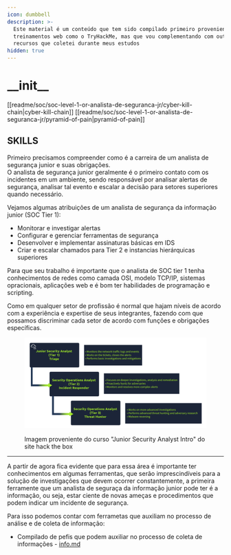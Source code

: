 ```yaml
---
icon: dumbbell
description: >-
  Este material é um conteúdo que tem sido compilado primeiro proveniente de
  treinamentos web como o TryHackMe, mas que vou complementando com outros
  recursos que coletei durante meus estudos
hidden: true
---
```


# \_\_init\_\_

\[\[readme/soc/soc-level-1-or-analista-de-seguranca-jr/cyber-kill-chain|cyber-kill-chain]] \[\[readme/soc/soc-level-1-or-analista-de-seguranca-jr/pyramid-of-pain|pyramid-of-pain]]

## SKILLS

Primeiro precisamos compreender como é a carreira de um analista de segurança junior e suas obrigações.\
O analista de segurança junior geralmente é o primeiro contato com os incidentes em um ambiente, sendo responsável por analisar alertas de segurança, analisar tal evento e escalar a decisão para setores superiores quando necessário.

Vejamos algumas atribuições de um analista de segurança da informação junior (SOC Tier 1):

* Monitorar e investigar alertas
* Configurar e gerenciar ferramentas de segurança
* Desenvolver e implementar assinaturas básicas em IDS
* Criar e escalar chamados para Tier 2 e instancias hierárquicas superiores

Para que seu trabalho é importante que o analista de SOC tier 1 tenha conhecimentos de redes como camada OSI, modelo TCP/IP, sistemas opracionais, aplicações web e é bom ter habilidades de programação e scripting.

Como em qualquer setor de profissão é normal que hajam níveis de acordo com a experiência e expertise de seus integrantes, fazendo com que possamos discriminar cada setor de acordo com funções e obrigações específicas.

<figure><img src="../../../.gitbook/assets/Screenshot from 2024-08-19 12-56-28.png" alt=""><figcaption><p>Imagem proveniente do curso "Junior Security Analyst Intro" do site hack the box</p></figcaption></figure>

***

A partir de agora fica evidente que para essa área é importante ter conhecimentos em algumas ferramentas, que serão imprescindíveis para a solução de investigações que devem ocorrer constantemente, a primeira ferramente que um analista de seguraça da informação junior pode ter é a informação, ou seja, estar ciente de novas ameças e procedimentos que podem indicar um incidente de segurança.

Para isso podemos contar com ferrametas que auxiliam no processo de análise e de coleta de informação:

* Compilado de pefis que podem auxiliar no processo de coleta de informações - [info.md](../../../readme/tools/learn/info.md "mention")
